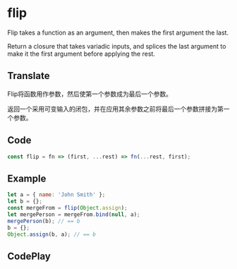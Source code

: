 # flip

Flip takes a function as an argument, then makes the first argument the last.

Return a closure that takes variadic inputs, and splices the last argument to make it the first argument before applying the rest.

## Translate

Flip将函数用作参数，然后使第一个参数成为最后一个参数。

返回一个采用可变输入的闭包，并在应用其余参数之前将最后一个参数拼接为第一个参数。

## Code

```js
const flip = fn => (first, ...rest) => fn(...rest, first);
```

## Example

```js
let a = { name: 'John Smith' };
let b = {};
const mergeFrom = flip(Object.assign);
let mergePerson = mergeFrom.bind(null, a);
mergePerson(b); // == b
b = {};
Object.assign(b, a); // == b
```

## CodePlay

<template>
  <code-play codeplay-id="" />
</template>

